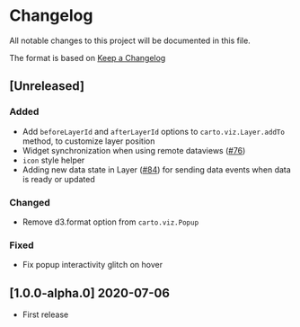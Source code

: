 # Changelog

All notable changes to this project will be documented in this file.

The format is based on [Keep a Changelog](http://keepachangelog.com/en/1.0.0/)

## [Unreleased]
### Added
- Add `beforeLayerId` and `afterLayerId` options to `carto.viz.Layer.addTo` method, to customize layer position
- Widget synchronization when using remote dataviews ([#76](https://github.com/CartoDB/web-sdk/pull/76/))
- `icon` style helper 
- Adding new data state in Layer ([#84](https://github.com/CartoDB/web-sdk/pull/84)) for sending data events when data is ready or updated

### Changed
- Remove d3.format option from `carto.viz.Popup`

### Fixed
- Fix popup interactivity glitch on hover

## [1.0.0-alpha.0] 2020-07-06
- First release


